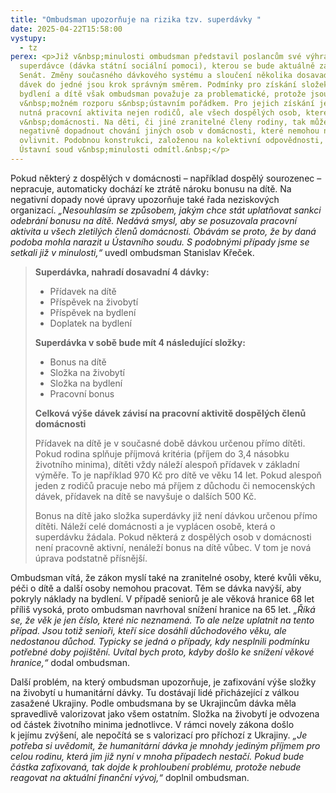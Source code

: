 ```yaml
---
title: "Ombudsman upozorňuje na rizika tzv. superdávky "
date: 2025-04-22T15:58:00
vystupy:
  - tz
perex: <p>Již v&nbsp;minulosti ombudsman představil poslancům své výhrady k tzv.
  superdávce (dávka státní sociální pomoci), kterou se bude aktuálně zabývat
  Senát. Změny současného dávkového systému a sloučení několika dosavadních
  dávek do jedné jsou krok správným směrem. Podmínky pro získání složek na
  bydlení a dítě však ombudsman považuje za problematické, protože jsou
  v&nbsp;možném rozporu s&nbsp;ústavním pořádkem. Pro jejich získání je totiž
  nutná pracovní aktivita nejen rodičů, ale všech dospělých osob, které žijí
  v&nbsp;domácnosti. Na děti, či jiné zranitelné členy rodiny, tak může
  negativně dopadnout chování jiných osob v domácnosti, které nemohou nijak
  ovlivnit. Podobnou konstrukci, založenou na kolektivní odpovědnosti, už
  Ústavní soud v&nbsp;minulosti odmítl.&nbsp;</p>
---
```

<p>Pokud některý z&nbsp;dospělých v domácnosti – například dospělý sourozenec – nepracuje, automaticky dochází ke ztrátě nároku bonusu na dítě. Na negativní dopady nové úpravy upozorňuje také řada neziskových organizací. 
<i>„Nesouhlasím se způsobem, jakým chce stát uplatňovat sankci odebrání bonusu na dítě. Nedává smysl, aby se posuzovala pracovní aktivita u všech zletilých členů domácnosti. Obávám se proto, že by daná podoba mohla narazit u Ústavního soudu. S&nbsp;podobnými případy jsme se setkali již v&nbsp;minulosti,“</i> uvedl ombudsman Stanislav Křeček.</p>
<blockquote>
<p>
<strong>Superdávka, nahradí dosavadní 4 dávky:</strong></p>
<ul>
<li>Přídavek na dítě</li>
<li>Příspěvek na živobytí</li>
<li>Příspěvek na bydlení</li>
<li>Doplatek na bydlení</li></ul>
<p>
<strong>Superdávka v&nbsp;sobě bude mít 4 následující složky:</strong></p>
<ul>
<li>Bonus na dítě</li>
<li>Složka na živobytí</li>
<li>Složka na bydlení</li>
<li>Pracovní bonus</li></ul>
<p>
<strong>Celková výše dávek závisí na pracovní aktivitě dospělých členů domácnosti</strong></p>
<p>Přídavek na dítě je v&nbsp;současné době dávkou určenou přímo dítěti. Pokud rodina splňuje příjmová kritéria (příjem do 3,4 násobku životního minima), dítěti vždy náleží alespoň přídavek v&nbsp;základní výměře. To je například 970 Kč pro dítě ve věku 14 let. Pokud alespoň jeden z&nbsp;rodičů pracuje nebo má příjem z&nbsp;důchodu či nemocenských dávek, přídavek na dítě se navyšuje o dalších 500 Kč.</p>
<p>Bonus na dítě jako složka superdávky již není dávkou určenou přímo dítěti. Náleží celé domácnosti a je vyplácen osobě, která o superdávku žádala. Pokud některá z&nbsp;dospělých osob v&nbsp;domácnosti není pracovně aktivní, nenáleží bonus na dítě vůbec. V&nbsp;tom je nová úprava podstatně přísnější.</p></blockquote>
<p>Ombudsman vítá, že zákon myslí také na zranitelné osoby, které kvůli věku, péči o dítě a další osoby nemohou pracovat. Těm se dávka navýší, aby pokryly náklady na bydlení. V&nbsp;případě seniorů je ale věková hranice 68 let příliš vysoká, proto ombudsman navrhoval snížení hranice na 65 let. 
<i>„Říká se, že věk je jen číslo, které nic neznamená. To ale nelze uplatnit na tento případ. Jsou totiž senioři, kteří sice dosáhli důchodového věku, ale nedostanou důchod. Typicky se jedná o případy, kdy nesplnili podmínku potřebné doby pojištění. Uvítal bych proto, kdyby došlo ke snížení věkové hranice,“</i> dodal ombudsman.&nbsp;</p>
<p>Další problém, na který ombudsman upozorňuje, je zafixování výše složky na živobytí u humanitární dávky. Tu dostávají lidé přicházející z&nbsp;válkou zasažené Ukrajiny. Podle ombudsmana by se Ukrajincům dávka měla spravedlivě valorizovat jako všem ostatním. Složka na živobytí je odvozena od částek životního minima jednotlivce. V&nbsp;rámci novely zákona došlo k&nbsp;jejímu zvýšení, ale nepočítá se s&nbsp;valorizací pro příchozí z Ukrajiny. 
<i>„Je potřeba si uvědomit, že humanitární dávka je mnohdy jediným příjmem pro celou rodinu, která jim již nyní v&nbsp;mnoha případech nestačí. Pokud bude částka zafixovaná, tak dojde k&nbsp;prohloubení problému, protože nebude reagovat na aktuální finanční vývoj,“&nbsp;</i>doplnil ombudsman.</p>
